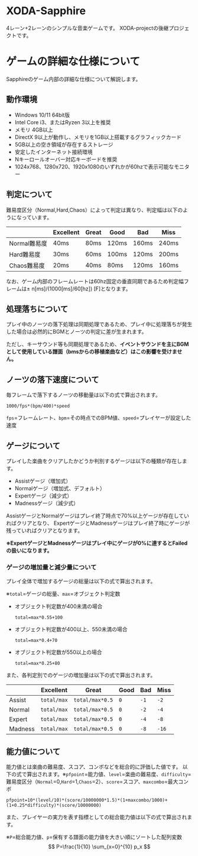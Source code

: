 # XODA-Sapphire

4レーン+2レーンのシンプルな音楽ゲームです。
XODA-projectの後継プロジェクトです。

# ゲームの詳細な仕様について

Sapphireのゲーム内部の詳細な仕様について解説します。

## 動作環境

- Windows 10/11 64bit版
- Intel Core i3、またはRyzen 3以上を推奨
- メモリ 4GB以上
- DirectX 9以上が動作し、メモリを1GB以上搭載するグラフィックカード
- 5GB以上の空き領域が存在するストレージ
- 安定したインターネット接続環境
- Nキーロールオーバー対応キーボードを推奨
- 1024x768、1280x720、1920x1080のいずれかが60hzで表示可能なモニター

## 判定について

難易度区分（Normal,Hard,Chaos）によって判定は異なり、判定幅は以下のようになっています。

|              | Excellent | Great | Good  | Bad   | Miss  |
| ------------ | --------- | ----- | ----- | ----- | ----- |
| Normal難易度 | 40ms      | 80ms  | 120ms | 160ms | 240ms |
| Hard難易度   | 30ms      | 60ms  | 100ms | 120ms | 200ms |
| Chaos難易度  | 20ms      | 40ms  | 80ms  | 120ms | 160ms |

なお、ゲーム内部のフレームレートは60hz固定の垂直同期であるため判定幅フレームは± n[ms]/(1000[ms]/60[hz]) [F]となります。

## 処理落ちについて

プレイ中のノーツの落下処理は同期処理であるため、プレイ中に処理落ちが発生した場合は必然的にBGMとノーツの判定に差が生まれます。

ただし、キーサウンド等も同期処理であるため、**イベントサウンドを主にBGMとして使用している譜面（bmsからの移植楽曲など）はこの影響を受けません。**

## ノーツの落下速度について

毎フレームで落下するノーツの移動量は以下の式で算出されます。

`1000/fps*(bpm/400)*speed`

`fps`=フレームレート、`bpm`=その時点でのBPM値、`speed`=プレイヤーが設定した速度

## ゲージについて

プレイした楽曲をクリアしたかどうか判別するゲージは以下の種類が存在します。

- Assistゲージ（増加式）
- Normalゲージ（増加式、デフォルト）
- Expertゲージ（減少式）
- Madnessゲージ（減少式）

AssistゲージとNormalゲージはプレイ終了時点で70%以上ゲージが存在していればクリアとなり、
ExpertゲージとMadnessゲージはプレイ終了時にゲージが残っていればクリアとなります。

**※ExpertゲージとMadnessゲージはプレイ中にゲージが0%に達するとFailedの扱いになります。**

### ゲージの増加量と減少量について

プレイ全体で増加するゲージの総量は以下の式で算出されます。

※`total`=ゲージの総量、`max`=オブジェクト判定数

- オブジェクト判定数が400未満の場合

  `total=max*0.55+100`

- オブジェクト判定数が400以上、550未満の場合

  `total=max*0.4+70`

- オブジェクト判定数が550以上の場合

  `total=max*0.25+80`

また、各判定別でのゲージの増加量は以下の式で算出されます。

|         | Excellent   | Great           | Good | Bad  | Miss  |
| ------- | ----------- | --------------- | ---- | ---- | ----- |
| Assist  | `total/max` | `total/max*0.5` | `0`  | `-1` | `-2`  |
| Normal  | `total/max` | `total/max*0.5` | `0`  | `-2` | `-4`  |
| Expert  | `total/max` | `total/max*0.5` | `0`  | `-4` | `-8`  |
| Madness | `total/max` | `total/max*0.5` | `0`  | `-8` | `-16` |

## 能力値について

能力値とは楽曲の難易度、スコア、コンボなどを総合的に評価した値です。
以下の式で算出されます。※`pfpoint`=能力値、`level`=楽曲の難易度、`difficulty`=難易度区分（`Normal`=0,`Hard`=1,`Chaos`=2）、`score`=スコア、`maxcombo`=最大コンボ

`pfpoint=10*(level/10)*(score/10000000*1.5)*(1+maxcombo/1000)+(1+0.25*difficulty)*(score/10000000)`

また、プレイヤーの実力を表す指標としての総合能力値は以下の式で算出されます。

※`P`=総合能力値、`p`=保有する譜面の能力値を大きい順にソートした配列変数
$$
P=\frac{1}{10} \sum_{x=0}^{10} p_x
$$
